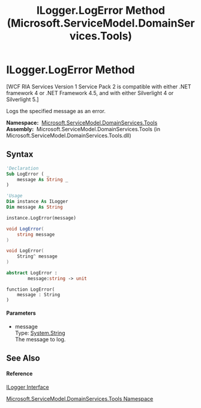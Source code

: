 ﻿---
title: ILogger.LogError Method  (Microsoft.ServiceModel.DomainServices.Tools)
TOCTitle: LogError Method
ms:assetid: M:Microsoft.ServiceModel.DomainServices.Tools.ILogger.LogError(System.String)
ms:mtpsurl: https://msdn.microsoft.com/en-us/library/microsoft.servicemodel.domainservices.tools.ilogger.logerror(v=VS.91)
ms:contentKeyID: 32336277
ms.date: 01/27/2012
mtps_version: v=VS.91
f1_keywords:
- Microsoft.ServiceModel.DomainServices.Tools.ILogger.LogError
dev_langs:
- CSharp
- JScript
- VB
- FSharp
- c++
api_location:
- microsoft.servicemodel.domainservices.tools.dll
api_name:
- Microsoft.ServiceModel.DomainServices.Tools.ILogger.LogError
api_type:
- Managed
topic_type:
- apiref
- kbSyntax
product_family_name: VS
ROBOTS: INDEX,FOLLOW
---

# ILogger.LogError Method

\[WCF RIA Services Version 1 Service Pack 2 is compatible with either .NET framework 4 or .NET Framework 4.5, and with either Silverlight 4 or Silverlight 5.\]

Logs the specified message as an error.

**Namespace:**  [Microsoft.ServiceModel.DomainServices.Tools](gg153739\(v=vs.91\).md)  
**Assembly:**  Microsoft.ServiceModel.DomainServices.Tools (in Microsoft.ServiceModel.DomainServices.Tools.dll)

## Syntax

``` vb
'Declaration
Sub LogError ( _
    message As String _
)
```

``` vb
'Usage
Dim instance As ILogger
Dim message As String

instance.LogError(message)
```

``` csharp
void LogError(
    string message
)
```

``` c++
void LogError(
    String^ message
)
```

``` fsharp
abstract LogError : 
        message:string -> unit 
```

``` jscript
function LogError(
    message : String
)
```

#### Parameters

  - message  
    Type: [System.String](https://msdn.microsoft.com/en-us/library/s1wwdcbf)  
    The message to log.  

## See Also

#### Reference

[ILogger Interface](gg153832\(v=vs.91\).md)

[Microsoft.ServiceModel.DomainServices.Tools Namespace](gg153739\(v=vs.91\).md)

